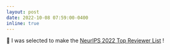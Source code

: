 ```yaml
---
layout: post
date: 2022-10-08 07:59:00-0400
inline: true
---
```


:tada: I was selected to make the <a href="https://neurips.cc/Conferences/2022/ProgramCommittee"> NeurIPS 2022 Top Reviewer List</a> !
